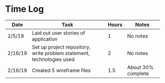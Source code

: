 # Time Log

| Date | Task | Hours | Notes|
|------|------|-------|------|
|2/5/19| Laid out user stories of application | 1 | No notes|
|2/16/19|Set up project repository, write problem statement, technologies used| 2 | No notes|
|2/16/19|Created 5 wireframe files | 1.5 | About 30% complete|